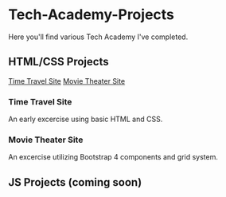 # Tech-Academy-Projects

Here you'll find various Tech Academy I've completed.

## HTML/CSS Projects

[Time Travel Site](https://github.com/Michaelstau/Tech-Academy-Projects/tree/main/HTML_and_CSS/project)
[Movie Theater Site](https://github.com/Michaelstau/Tech-Academy-Projects/tree/main/HTML_and_CSS/bootstrap4_project)

### Time Travel Site

An early excercise using basic HTML and CSS.

### Movie Theater Site

An excercise utilizing Bootstrap 4 components and grid system.

## JS Projects (coming soon)
